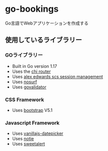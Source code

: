 # go-bookings
Go言語でWebアプリケーションを作成する

## 使用しているライブラリー
### GOライブラリー
- Built in Go version 1.17
- Uses the [chi router](github.com/go-chi/chi)
- Uses [alex edwards scs session management](github.com/alexedwards/scs)
- Uses [nosurf](github.com/justinas/nosurf)
- Uses [govalidator](github.com/asaskevich/govalidator)

### CSS Framework
- Uses [bootstrap](https://getbootstrap.com/) V5.1

### Javascript Framework
- Uses [vanillajs-datepicker](https://github.com/mymth/vanillajs-datepicker)
- Uses [notie](https://github.com/jaredreich/notie)
- Uses [sweetalert](https://github.com/sweetalert2/sweetalert2)